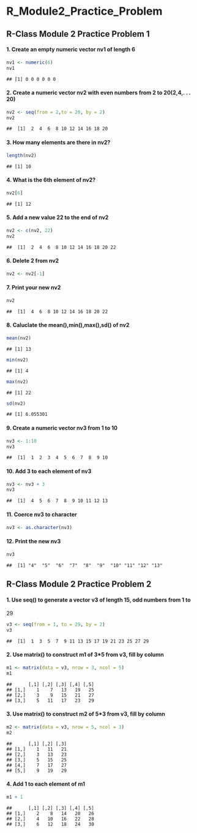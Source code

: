 R_Module2_Practice_Problem
================

## R-Class Module 2 Practice Problem 1

#### 1. Create an empty numeric vector nv1 of length 6

``` r
nv1 <- numeric(6)
nv1
```

    ## [1] 0 0 0 0 0 0

#### 2. Create a numeric vector nv2 with even numbers from 2 to 20(2,4,. . . 20)

``` r
nv2 <- seq(from = 2,to = 20, by = 2)
nv2
```

    ##  [1]  2  4  6  8 10 12 14 16 18 20

#### 3. How many elements are there in nv2?

``` r
length(nv2)
```

    ## [1] 10

#### 4. What is the 6th element of nv2?

``` r
nv2[6]
```

    ## [1] 12

#### 5. Add a new value 22 to the end of nv2

``` r
nv2 <- c(nv2, 22)
nv2
```

    ##  [1]  2  4  6  8 10 12 14 16 18 20 22

#### 6. Delete 2 from nv2

``` r
nv2 <- nv2[-1]
```

#### 7. Print your new nv2

``` r
nv2
```

    ##  [1]  4  6  8 10 12 14 16 18 20 22

#### 8. Caluclate the mean(),min(),max(),sd() of nv2

``` r
mean(nv2)
```

    ## [1] 13

``` r
min(nv2)
```

    ## [1] 4

``` r
max(nv2)
```

    ## [1] 22

``` r
sd(nv2)
```

    ## [1] 6.055301

#### 9. Create a numeric vector nv3 from 1 to 10

``` r
nv3 <- 1:10
nv3
```

    ##  [1]  1  2  3  4  5  6  7  8  9 10

#### 10. Add 3 to each element of nv3

``` r
nv3 <- nv3 + 3
nv3
```

    ##  [1]  4  5  6  7  8  9 10 11 12 13

#### 11. Coerce nv3 to character

``` r
nv3 <- as.character(nv3)
```

#### 12. Print the new nv3

``` r
nv3
```

    ##  [1] "4"  "5"  "6"  "7"  "8"  "9"  "10" "11" "12" "13"

## R-Class Module 2 Practice Problem 2

#### 1. Use seq() to generate a vector v3 of length 15, odd numbers from 1 to

29

``` r
v3 <- seq(from = 1, to = 29, by = 2)
v3
```

    ##  [1]  1  3  5  7  9 11 13 15 17 19 21 23 25 27 29

#### 2. Use matrix() to construct m1 of 3\*5 from v3, fill by column

``` r
m1 <- matrix(data = v3, nrow = 3, ncol = 5)
m1
```

    ##      [,1] [,2] [,3] [,4] [,5]
    ## [1,]    1    7   13   19   25
    ## [2,]    3    9   15   21   27
    ## [3,]    5   11   17   23   29

#### 3. Use matrix() to construct m2 of 5\*3 from v3, fill by column

``` r
m2 <- matrix(data = v3, nrow = 5, ncol = 3)
m2
```

    ##      [,1] [,2] [,3]
    ## [1,]    1   11   21
    ## [2,]    3   13   23
    ## [3,]    5   15   25
    ## [4,]    7   17   27
    ## [5,]    9   19   29

#### 4. Add 1 to each element of m1

``` r
m1 + 1
```

    ##      [,1] [,2] [,3] [,4] [,5]
    ## [1,]    2    8   14   20   26
    ## [2,]    4   10   16   22   28
    ## [3,]    6   12   18   24   30
